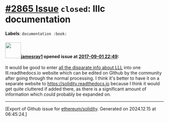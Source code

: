# [\#2865 Issue](https://github.com/ethereum/solidity/issues/2865) `closed`: lllc documentation
**Labels**: `documentation :book:`


#### <img src="https://avatars.githubusercontent.com/u/16969914?u=ebf55e58263b7e91e995d7db26339123137d12be&v=4" width="50">[jamesray1](https://github.com/jamesray1) opened issue at [2017-09-01 22:49](https://github.com/ethereum/solidity/issues/2865):

It would be good to enter [all the disparate info about LLL](https://gist.github.com/Souptacular/fd197b1fac7c6d2660b0bef27a33ed40#lll-and-evm-stack-resources) into one lll.readthedocs.io website which can be edited on GIthub by the community after going through the normal processing. I think it's better to have it on a separate website to https://solidity.readthedocs.io because I think it would get quite cluttered if added there, as there is a significant amount of information which could probably be expanded on.




-------------------------------------------------------------------------------



[Export of Github issue for [ethereum/solidity](https://github.com/ethereum/solidity). Generated on 2024.12.15 at 06:45:24.]
